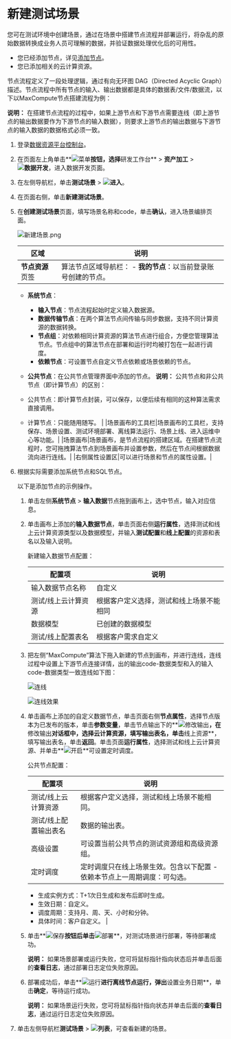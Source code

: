 # 新建测试场景

您可在测试环境中创建场景，通过在场景中搭建节点流程并部署运行，将杂乱的原始数据转换成业务人员可理解的数据，并验证数据处理优化后的可用性。

-   您已经添加节点，详见[添加节点](/cn.zh-CN/用户指南/数据开发/公共节点/添加节点.md)。
-   您已添加相关的云计算资源。

节点流程定义了一段处理逻辑，通过有向无环图 DAG（Directed Acyclic Graph）描述。节点流程中所有节点的输入、输出数据都是具体的数据表/文件/数据流，以下以MaxCompute节点搭建流程为例：

**说明：** 在搭建节点流程的过程中，如果上游节点和下游节点需要连线（即上游节点的输出数据要作为下游节点的输入数据），则要求上游节点的输出数据与下游节点的输入数据的数据格式必须一致。

1.  登录[数据资源平台控制台](https://dataq.console.aliyun.com)。

2.  在页面左上角单击**![菜单](https://static-aliyun-doc.oss-accelerate.aliyuncs.com/assets/img/zh-CN/6504337061/p188771.png)**按钮，选择**研发工作台** \> **资产加工** \> **![数据开发](https://static-aliyun-doc.oss-accelerate.aliyuncs.com/assets/img/zh-CN/2524223261/p282097.png)**，进入数据开发页面。

3.  在左侧导航栏，单击**测试场景** \> **![进入](https://static-aliyun-doc.oss-accelerate.aliyuncs.com/assets/img/zh-CN/6504337061/p188815.png)**。

4.  在页面右侧，单击**新建测试场景**。

5.  在**创建测试场景**页面，填写场景名称和code，单击**确认**，进入场景编排页面。

    ![新建场景.png](https://static-aliyun-doc.oss-accelerate.aliyuncs.com/assets/img/zh-CN/5237244261/p272402.png)

    |区域|说明|
    |--|--|
    |**节点资源**页签|算法节点区域导航栏：     -   **我的节点**：以当前登录账号创建的节点。
    -   **系统节点**：
        -   **输入节点**：节点流程起始时定义输入数据源。
        -   **数据传输节点**：在两个算法节点间传输与同步数据，支持不同计算资源的数据转换。
        -   **节点组**：对依赖相同计算资源的算法节点进行组合，方便您管理算法节点。节点组中的算法节点在部署和运行时均被打包在一起进行调度。
        -   **依赖节点**：可设置节点自定义节点依赖或场景依赖的节点。
    -   **公共节点**：在公共节点管理界面中添加的节点。
**说明：** 公共节点和非公共节点（即计算节点）的区别：

    -   公共节点：即计算节点封装，可以保存，以便后续有相同的这种算法需求 直接调用。
    -   计算节点：只能随用随写。 |
    |场景画布的工具栏|场景画布的工具栏，支持保存、场景设置、测试环境部署、离线算法运行、场景上线、进入运维中心等功能。|
    |场景画布|场景画布，是节点流程的搭建区域。在搭建节点流程时，您可拖拽算法节点到场景画布并设置参数，然后在节点间根据数据流向进行连线。|
    |右侧属性设置区|可以进行场景和节点的属性设置。|

6.  根据实际需要添加系统节点和SQL节点。

    以下是添加节点的示例操作。

    1.  单击左侧**系统节点** \> **输入数据**节点拖到画布上，选中节点，输入对应信息。

    2.  单击画布上添加的**输入数据节点**，单击页面右侧**运行属性**，选择测试和线上云计算资源类型以及数据模型，并输入**测试配置**和**线上配置**的资源和表名以及输入说明。

        新建输入数据节点配置：

        |配置项|说明|
        |---|--|
        |输入数据节点名称|自定义|
        |测试/线上云计算资源|根据客户定义选择，测试和线上场景不能相同|
        |数据模型|已创建的数据模型|
        |测试/线上配置表名|根据客户需求自定义|

    3.  把左侧“MaxCompute”算法下拖入新建的节点到画布，并进行连线，连线过程中设置上下游节点连接详情，出的输出code-数据类型和入的输入code-数据类型一致连线如下图：

        ![连线](https://static-aliyun-doc.oss-accelerate.aliyuncs.com/assets/img/zh-CN/5237244261/p208831.png)

        ![连线效果](https://static-aliyun-doc.oss-accelerate.aliyuncs.com/assets/img/zh-CN/5237244261/p208828.png)

    4.  单击画布上添加的自定义数据节点，单击页面右侧**节点属性**，选择节点版本为已发布的版本，单击**参数变量**，单击节点输出下的**![修改输出](https://static-aliyun-doc.oss-accelerate.aliyuncs.com/assets/img/zh-CN/9857900161/p208482.png)**，在**修改输出**对话框中，选择云计算资源，填写输出表名，单击**线上资源**，填写输出表名，单击**返回**。单击页面**运行属性**，选择测试和线上云计算资源、并单击**![开启](https://static-aliyun-doc.oss-accelerate.aliyuncs.com/assets/img/zh-CN/8207060161/p209503.png)**可设置定时调度。

        公共节点配置：

        |配置项|说明|
        |---|--|
        |测试/线上云计算资源|根据客户定义选择，测试和线上场景不能相同。|
        |测试/线上配置输出表名|数据的输出表。|
        |高级设置|可设置当前公共节点的测试资源组和高级资源组。|
        |定时调度|定时调度只在线上场景生效。包含以下配置        -   依赖本节点上一周期调度：可勾选。
        -   生成实例方式：T+1次日生成和发布后即时生成。
        -   生效日期：自定义。
        -   调度周期：支持月、周、天、小时和分钟。
        -   具体时间：客户自定义。 |

    5.  单击**![保存](https://static-aliyun-doc.oss-accelerate.aliyuncs.com/assets/img/zh-CN/9857900161/p208484.png)**按钮后单击**![部署](https://static-aliyun-doc.oss-accelerate.aliyuncs.com/assets/img/zh-CN/9857900161/p208486.png)**，对测试场景进行部署，等待部署成功。

        **说明：** 如果场景部署或运行失败，您可将鼠标指针指向状态后并单击后面的**查看日志**，通过部署日志定位失败原因。

    6.  部署成功后，单击**![运行](https://static-aliyun-doc.oss-accelerate.aliyuncs.com/assets/img/zh-CN/9561429061/p205866.png)**进行离线节点运行，弹出**设置业务日期**，单击**确定**，等待运行成功。

        **说明：** 如果场景运行失败，您可将鼠标指针指向状态并单击后面的**查看日志**，通过运行日志定位失败原因。

7.  单击左侧导航栏**测试场景** \> **![列表](https://static-aliyun-doc.oss-accelerate.aliyuncs.com/assets/img/zh-CN/8207060161/p210355.png)**，可查看新建的场景。


